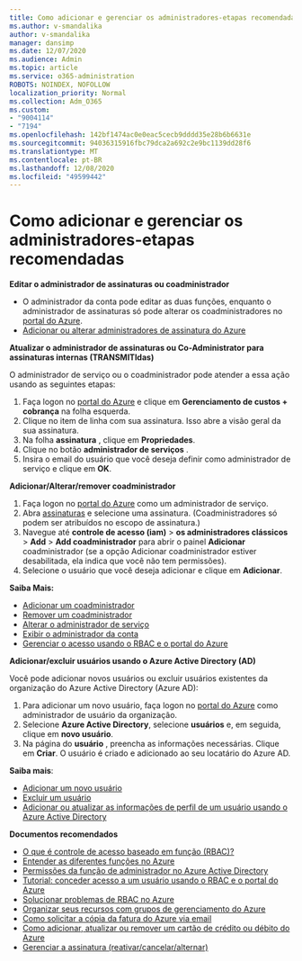```yaml
---
title: Como adicionar e gerenciar os administradores-etapas recomendadas
ms.author: v-smandalika
author: v-smandalika
manager: dansimp
ms.date: 12/07/2020
ms.audience: Admin
ms.topic: article
ms.service: o365-administration
ROBOTS: NOINDEX, NOFOLLOW
localization_priority: Normal
ms.collection: Adm_O365
ms.custom:
- "9004114"
- "7194"
ms.openlocfilehash: 142bf1474ac0e0eac5cecb9dddd35e28b6b6631e
ms.sourcegitcommit: 94036315916fbc79dca2a692c2e9bc1139dd28f6
ms.translationtype: MT
ms.contentlocale: pt-BR
ms.lasthandoff: 12/08/2020
ms.locfileid: "49599442"
---
```

# <a name="how-to-add-and-manage-adminstrators---recommended-steps"></a>Como adicionar e gerenciar os administradores-etapas recomendadas

**Editar o administrador de assinaturas ou coadministrador**

- O administrador da conta pode editar as duas funções, enquanto o administrador de assinaturas só pode alterar os coadministradores no [portal do Azure](https://ms.portal.azure.com/#home).
- [Adicionar ou alterar administradores de assinatura do Azure](https://docs.microsoft.com/azure/cost-management-billing/manage/add-change-subscription-administrator)

**Atualizar o administrador de assinaturas ou Co-Administrator para assinaturas internas (TRANSMITIdas)**

O administrador de serviço ou o coadministrador pode atender a essa ação usando as seguintes etapas:

1. Faça logon no [portal do Azure](https://ms.portal.azure.com/#home) e clique em **Gerenciamento de custos + cobrança** na folha esquerda.
2. Clique no item de linha com sua assinatura. Isso abre a visão geral da sua assinatura.
3. Na folha **assinatura** , clique em **Propriedades**. 
4. Clique no botão **administrador de serviços** .
5. Insira o email do usuário que você deseja definir como administrador de serviço e clique em **OK**.

**Adicionar/Alterar/remover coadministrador**

1. Faça logon no [portal do Azure](https://ms.portal.azure.com/#home) como um administrador de serviço.
2. Abra [assinaturas](https://ms.portal.azure.com/#blade/Microsoft_Azure_Billing/SubscriptionsBlade) e selecione uma assinatura. (Coadministradores só podem ser atribuídos no escopo de assinatura.)
3. Navegue até **controle de acesso (iam)**  >  **os administradores clássicos**  >  **Add**  >  **Add coadministrador** para abrir o painel **Adicionar** coadministrador (se a opção Adicionar coadministrador estiver desabilitada, ela indica que você não tem permissões).
4. Selecione o usuário que você deseja adicionar e clique em **Adicionar**.

**Saiba Mais:**
- [Adicionar um coadministrador](https://docs.microsoft.com/azure/role-based-access-control/classic-administrators)
- [Remover um coadministrador](https://docs.microsoft.com/azure/role-based-access-control/classic-administrators)
- [Alterar o administrador de serviço](https://docs.microsoft.com/azure/role-based-access-control/classic-administrators)
- [Exibir o administrador da conta](https://docs.microsoft.com/azure/role-based-access-control/classic-administrators)
- [Gerenciar o acesso usando o RBAC e o portal do Azure](https://docs.microsoft.com/azure/role-based-access-control/role-assignments-portal)

**Adicionar/excluir usuários usando o Azure Active Directory (AD)**

Você pode adicionar novos usuários ou excluir usuários existentes da organização do Azure Active Directory (Azure AD):

1. Para adicionar um novo usuário, faça logon no [portal do Azure](https://ms.portal.azure.com/#home) como administrador de usuário da organização.
2. Selecione **Azure Active Directory**, selecione **usuários** e, em seguida, clique em **novo usuário**.
3. Na página do **usuário** , preencha as informações necessárias. Clique em **Criar**. O usuário é criado e adicionado ao seu locatário do Azure AD.

**Saiba mais**:

- [Adicionar um novo usuário](https://docs.microsoft.com/azure/active-directory/fundamentals/add-users-azure-active-directory)
- [Excluir um usuário](https://docs.microsoft.com/azure/active-directory/fundamentals/add-users-azure-active-directory)
- [Adicionar ou atualizar as informações de perfil de um usuário usando o Azure Active Directory](https://docs.microsoft.com/azure/active-directory/fundamentals/active-directory-users-profile-azure-portal)

**Documentos recomendados**

- [O que é controle de acesso baseado em função (RBAC)?](https://docs.microsoft.com/azure/role-based-access-control/overview)
- [Entender as diferentes funções no Azure](https://docs.microsoft.com/azure/role-based-access-control/rbac-and-directory-admin-roles)
- [Permissões da função de administrador no Azure Active Directory](https://docs.microsoft.com/azure/active-directory/roles/permissions-reference)
- [Tutorial: conceder acesso a um usuário usando o RBAC e o portal do Azure](https://docs.microsoft.com/azure/role-based-access-control/quickstart-assign-role-user-portal)
- [Solucionar problemas de RBAC no Azure](https://docs.microsoft.com/azure/role-based-access-control/troubleshooting)
- [Organizar seus recursos com grupos de gerenciamento do Azure](https://docs.microsoft.com/azure/governance/management-groups/overview)
- [Como solicitar a cópia da fatura do Azure via email](https://azure.microsoft.com/en-us/blog/azure-email-invoices/)
- [Como adicionar, atualizar ou remover um cartão de crédito ou débito do Azure](https://docs.microsoft.com/azure/cost-management-billing/manage/change-credit-card)
- [Gerenciar a assinatura (reativar/cancelar/alternar)](https://docs.microsoft.com/azure/cost-management-billing/manage/subscription-disabled)




